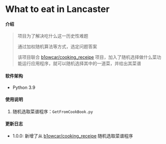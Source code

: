 # What to eat in Lancaster

#### 介绍
> 项目为了解决吃什么这一历史性难题
> 
> 通过加权随机算法等方式，选定问题答案
> 
> 该项目联合 [b1owcar/cooking_receipe](https://github.com/b1owcar/cooking_receipe) 项目，加入了随机选择做什么菜功能运行应用程序，就可以随机选择其中的一道菜，并给出其菜谱

#### 软件架构
* Python 3.9

#### 使用说明
1. 随机选取菜谱程序：`GetFromCookBook.py`

#### 更新日志
* 1.0.0: 新增了从 [b1owcar/cooking_receipe](https://github.com/b1owcar/cooking_receipe) 随机选取菜谱程序
